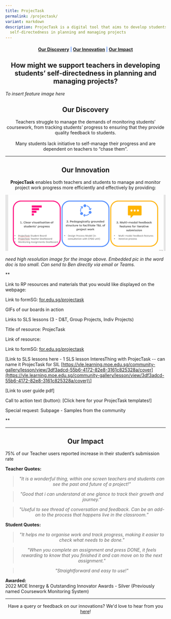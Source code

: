 ```yaml
---
title: ProjecTask
permalink: /projectask/
variant: markdown
description: ProjecTask is a digital tool that aims to develop students’
  self-directedness in planning and managing projects
---
```

<center><h4 style="color:#578ffe;"><a href="#discovery">Our Discovery</a>  |  <a href="#innovation">Our Innovation</a>  |  <a href="#impact">Our Impact</a></h4></center>

<center><h2>How might we support teachers in developing students’ self-directedness in planning and managing projects?</h2></center>

*To insert feature image here*

<center><h2 id="discovery">Our Discovery</h2></center>

<center>Teachers struggle to manage the demands of monitoring students’ coursework, from tracking students’ progress to ensuring that they provide quality feedback to students.<br><br>Many students lack initiative to self-manage their progress and are dependent on teachers to “chase them”.</center>

-----------------

<center><h2 id="innovation">Our Innovation</h2></center>
<center><b>ProjecTask</b> enables both teachers and students to manage and monitor project work progress more efficiently and effectively by providing:</center>

![ProjecTask features](/images/ProjecTask/ProjecTaskFeatures.png)

*need high resolution image for the image above. Embedded pic in the word doc is too small. Can send to Ben directly via email or Teams.*

**

Link to RP resources and materials that you would like displayed on the webpage:&nbsp;

Link to formSG: [for.edu.sg/projectask](http://for.edu.sg/projectask)

GIFs of our boards in action

Links to SLS lessons (3 - D&amp;T, Group Projects, Indiv Projects)

Title of resource: ProjecTask&nbsp;

Link of resource:&nbsp;

Link to formSG: [for.edu.sg/projectask](http://for.edu.sg/projectask)

\[Link to SLS lessons here - 1 SLS lesson InteresThing with ProjecTask -- can name it ProjecTask for SIL [https://vle.learning.moe.edu.sg/community-gallery/lesson/view/3df3adcd-55b6-4172-82e8-3161c825328a/cover](https://vle.learning.moe.edu.sg/community-gallery/lesson/view/3df3adcd-55b6-4172-82e8-3161c825328a/cover)\]

\[Link to user guide pdf\]&nbsp;

 Call to action text (button): \[Click here for your ProjecTask templates!\]

Special request: Subpage - Samples from the community

**

------------------

<center><h2 id="impact">Our Impact</h2></center>

75% of our Teacher users reported increase in their student’s submission rate

**Teacher Quotes:**
<center><blockquote><i>"It is a wonderful thing, within one screen teachers and students can see the past and future of a project!”</i></blockquote></center>

<center><blockquote><i>"Good that i can understand at one glance to track their growth and journey.”</i></blockquote></center>

<center><blockquote><i>"Useful to see thread of conversation and feedback. Can be an add-on to the process that happens live in the classroom.”</i></blockquote></center>

**Student Quotes:**
<center><blockquote><i>"It helps me to organise work and track progress, making it easier to check what needs to be done."</i></blockquote></center>

<center><blockquote><i>"When you complete an assignment and press DONE, it feels rewarding to know that you finished it and can move on to the next assignment."</i></blockquote></center>

<center><blockquote><i>"Straightforward and easy to use!"</i></blockquote></center>

**Awarded:** <br>2022 MOE Innergy &amp; Outstanding Innovator Awards - Silver (Previously named Coursework Monitoring System)

--------

<center>Have a query or feedback on our innovations? We'd love to hear from you <a rel="noopener noreferrer" target="_blank" href="/contact">here</a>!</center>